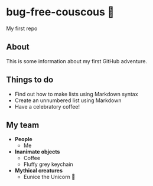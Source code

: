 # bug-free-couscous :honeybee:
My first repo
## About
This is some information about my first GitHub adventure.

## Things to do
* Find out how to make lists using Markdown syntax
* Create an unnumbered list using Markdown
* Have a celebratory coffee!

## My team
* **People**
  * Me
* **Inanimate objects**
  * Coffee
  * Fluffy grey keychain
* **Mythical creatures**
  * Eunice the Unicorn :unicorn:
